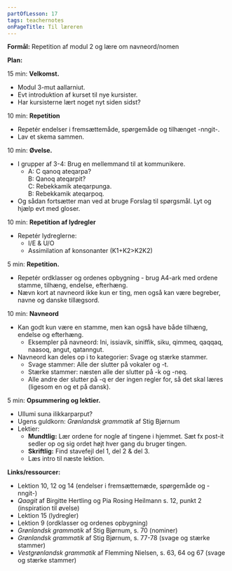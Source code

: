 ```yaml
---
partOfLesson: 17
tags: teachernotes
onPageTitle: Til læreren
---
```

**Formål:** Repetition af modul 2 og lære om navneord/nomen

**Plan:**

15 min: **Velkomst.**

- Modul 3-mut aallarniut.
- Evt introduktion af kurset til nye kursister.
- Har kursisterne lært noget nyt siden sidst?

10 min: **Repetition**

- Repetér endelser i fremsættemåde, spørgemåde og tilhænget -nngit-.
- Lav et skema sammen.

10 min: **Øvelse.**

- I grupper af 3-4: Brug en mellemmand til at kommunikere.
    - A: C qanoq ateqarpa?<br>B: Qanoq ateqarpit?<br>C: Rebekkamik ateqarpunga.<br>B: Rebekkamik ateqarpoq.
- Og sådan fortsætter man ved at bruge Forslag til spørgsmål. Lyt og hjælp evt med gloser.

10 min: **Repetition af lydregler**

- Repetér lydreglerne:
    - I/E & U/O
    - Assimilation af konsonanter (K1+K2>K2K2)

5 min: **Repetition.**

- Repetér ordklasser og ordenes opbygning - brug A4-ark med ordene stamme, tilhæng, endelse, efterhæng.
- Nævn kort at navneord ikke kun er ting, men også kan være begreber, navne og danske tillægsord.

10 min: **Navneord**

- Kan godt kun være en stamme, men kan også have både tilhæng, endelse og efterhæng.
    - Eksempler på navneord: Ini, issiavik, siniffik, siku, qimmeq, qaqqaq, naasoq, angut, qatanngut.
- Navneord kan deles op i to kategorier: Svage og stærke stammer.
    - Svage stammer: Alle der slutter på vokaler og -t.
    - Stærke stammer: næsten alle der slutter på -k og -neq.
    - Alle andre der slutter på -q er der ingen regler for, så det skal læres (ligesom en og et på dansk).

5 min: **Opsummering og lektier.**

- Ullumi suna ilikkarparput?
- Ugens guldkorn: *Grønlandsk grammatik* af Stig Bjørnum
- Lektier:
    - **Mundtlig:** Lær ordene for nogle af tingene i hjemmet. Sæt fx post-it sedler op og sig ordet højt hver gang du bruger tingen.
    - **Skriftlig:** Find stavefejl del 1, del 2 & del 3.
    - Læs intro til næste lektion.

**Links/ressourcer:**

- Lektion 10, 12 og 14 (endelser i fremsættemæde, spørgemåde og -nngit-)
- *Qaagit* af Birgitte Hertling og Pia Rosing Heilmann s. 12, punkt 2 (inspiration til øvelse)
- Lektion 15 (lydregler)
- Lektion 9 (ordklasser og ordenes opbygning)
- *Grønlandsk grammatik* af Stig Bjørnum, s. 70 (nominer)
- *Grønlandsk grammatik* af Stig Bjørnum, s. 77-78 (svage og stærke stammer)
- *Vestgrønlandsk grammatik* af Flemming Nielsen, s. 63, 64 og 67 (svage og stærke stammer)